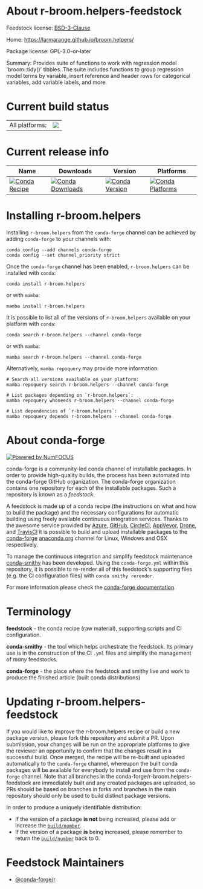 About r-broom.helpers-feedstock
===============================

Feedstock license: [BSD-3-Clause](https://github.com/conda-forge/r-broom.helpers-feedstock/blob/main/LICENSE.txt)

Home: https://larmarange.github.io/broom.helpers/

Package license: GPL-3.0-or-later

Summary: Provides suite of functions to work with regression model 'broom::tidy()' tibbles.  The suite includes functions to group regression model terms by variable, insert reference and header rows for categorical variables, add variable labels, and more.

Current build status
====================


<table><tr><td>All platforms:</td>
    <td>
      <a href="https://dev.azure.com/conda-forge/feedstock-builds/_build/latest?definitionId=12064&branchName=main">
        <img src="https://dev.azure.com/conda-forge/feedstock-builds/_apis/build/status/r-broom.helpers-feedstock?branchName=main">
      </a>
    </td>
  </tr>
</table>

Current release info
====================

| Name | Downloads | Version | Platforms |
| --- | --- | --- | --- |
| [![Conda Recipe](https://img.shields.io/badge/recipe-r--broom.helpers-green.svg)](https://anaconda.org/conda-forge/r-broom.helpers) | [![Conda Downloads](https://img.shields.io/conda/dn/conda-forge/r-broom.helpers.svg)](https://anaconda.org/conda-forge/r-broom.helpers) | [![Conda Version](https://img.shields.io/conda/vn/conda-forge/r-broom.helpers.svg)](https://anaconda.org/conda-forge/r-broom.helpers) | [![Conda Platforms](https://img.shields.io/conda/pn/conda-forge/r-broom.helpers.svg)](https://anaconda.org/conda-forge/r-broom.helpers) |

Installing r-broom.helpers
==========================

Installing `r-broom.helpers` from the `conda-forge` channel can be achieved by adding `conda-forge` to your channels with:

```
conda config --add channels conda-forge
conda config --set channel_priority strict
```

Once the `conda-forge` channel has been enabled, `r-broom.helpers` can be installed with `conda`:

```
conda install r-broom.helpers
```

or with `mamba`:

```
mamba install r-broom.helpers
```

It is possible to list all of the versions of `r-broom.helpers` available on your platform with `conda`:

```
conda search r-broom.helpers --channel conda-forge
```

or with `mamba`:

```
mamba search r-broom.helpers --channel conda-forge
```

Alternatively, `mamba repoquery` may provide more information:

```
# Search all versions available on your platform:
mamba repoquery search r-broom.helpers --channel conda-forge

# List packages depending on `r-broom.helpers`:
mamba repoquery whoneeds r-broom.helpers --channel conda-forge

# List dependencies of `r-broom.helpers`:
mamba repoquery depends r-broom.helpers --channel conda-forge
```


About conda-forge
=================

[![Powered by
NumFOCUS](https://img.shields.io/badge/powered%20by-NumFOCUS-orange.svg?style=flat&colorA=E1523D&colorB=007D8A)](https://numfocus.org)

conda-forge is a community-led conda channel of installable packages.
In order to provide high-quality builds, the process has been automated into the
conda-forge GitHub organization. The conda-forge organization contains one repository
for each of the installable packages. Such a repository is known as a *feedstock*.

A feedstock is made up of a conda recipe (the instructions on what and how to build
the package) and the necessary configurations for automatic building using freely
available continuous integration services. Thanks to the awesome service provided by
[Azure](https://azure.microsoft.com/en-us/services/devops/), [GitHub](https://github.com/),
[CircleCI](https://circleci.com/), [AppVeyor](https://www.appveyor.com/),
[Drone](https://cloud.drone.io/welcome), and [TravisCI](https://travis-ci.com/)
it is possible to build and upload installable packages to the
[conda-forge](https://anaconda.org/conda-forge) [anaconda.org](https://anaconda.org/)
channel for Linux, Windows and OSX respectively.

To manage the continuous integration and simplify feedstock maintenance
[conda-smithy](https://github.com/conda-forge/conda-smithy) has been developed.
Using the ``conda-forge.yml`` within this repository, it is possible to re-render all of
this feedstock's supporting files (e.g. the CI configuration files) with ``conda smithy rerender``.

For more information please check the [conda-forge documentation](https://conda-forge.org/docs/).

Terminology
===========

**feedstock** - the conda recipe (raw material), supporting scripts and CI configuration.

**conda-smithy** - the tool which helps orchestrate the feedstock.
                   Its primary use is in the construction of the CI ``.yml`` files
                   and simplify the management of *many* feedstocks.

**conda-forge** - the place where the feedstock and smithy live and work to
                  produce the finished article (built conda distributions)


Updating r-broom.helpers-feedstock
==================================

If you would like to improve the r-broom.helpers recipe or build a new
package version, please fork this repository and submit a PR. Upon submission,
your changes will be run on the appropriate platforms to give the reviewer an
opportunity to confirm that the changes result in a successful build. Once
merged, the recipe will be re-built and uploaded automatically to the
`conda-forge` channel, whereupon the built conda packages will be available for
everybody to install and use from the `conda-forge` channel.
Note that all branches in the conda-forge/r-broom.helpers-feedstock are
immediately built and any created packages are uploaded, so PRs should be based
on branches in forks and branches in the main repository should only be used to
build distinct package versions.

In order to produce a uniquely identifiable distribution:
 * If the version of a package **is not** being increased, please add or increase
   the [``build/number``](https://docs.conda.io/projects/conda-build/en/latest/resources/define-metadata.html#build-number-and-string).
 * If the version of a package **is** being increased, please remember to return
   the [``build/number``](https://docs.conda.io/projects/conda-build/en/latest/resources/define-metadata.html#build-number-and-string)
   back to 0.

Feedstock Maintainers
=====================

* [@conda-forge/r](https://github.com/orgs/conda-forge/teams/r/)

